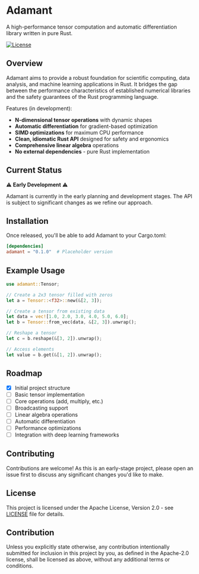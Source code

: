 # Adamant

A high-performance tensor computation and automatic differentiation library written in pure Rust.

[![License](https://img.shields.io/badge/License-Apache%202.0-blue.svg)](https://opensource.org/licenses/Apache-2.0)

## Overview

Adamant aims to provide a robust foundation for scientific computing, data analysis, and machine learning applications in Rust. It bridges the gap between the performance characteristics of established numerical libraries and the safety guarantees of the Rust programming language.

Features (in development):

- **N-dimensional tensor operations** with dynamic shapes
- **Automatic differentiation** for gradient-based optimization
- **SIMD optimizations** for maximum CPU performance
- **Clean, idiomatic Rust API** designed for safety and ergonomics
- **Comprehensive linear algebra** operations
- **No external dependencies** - pure Rust implementation

## Current Status

⚠️ **Early Development** ⚠️

Adamant is currently in the early planning and development stages. The API is subject to significant changes as we refine our approach.

## Installation

Once released, you'll be able to add Adamant to your Cargo.toml:

```toml
[dependencies]
adamant = "0.1.0"  # Placeholder version
```

## Example Usage

```rust
use adamant::Tensor;

// Create a 2x3 tensor filled with zeros
let a = Tensor::<f32>::new(&[2, 3]);

// Create a tensor from existing data
let data = vec![1.0, 2.0, 3.0, 4.0, 5.0, 6.0];
let b = Tensor::from_vec(data, &[2, 3]).unwrap();

// Reshape a tensor
let c = b.reshape(&[3, 2]).unwrap();

// Access elements
let value = b.get(&[1, 2]).unwrap();
```

## Roadmap

- [x] Initial project structure
- [ ] Basic tensor implementation
- [ ] Core operations (add, multiply, etc.)
- [ ] Broadcasting support
- [ ] Linear algebra operations
- [ ] Automatic differentiation
- [ ] Performance optimizations
- [ ] Integration with deep learning frameworks

## Contributing

Contributions are welcome! As this is an early-stage project, please open an issue first to discuss any significant changes you'd like to make.

## License

This project is licensed under the Apache License, Version 2.0 - see [LICENSE](LICENSE) file for details.

## Contribution

Unless you explicitly state otherwise, any contribution intentionally submitted for inclusion in this project by you, as defined in the Apache-2.0 license, shall be licensed as above, without any additional terms or conditions.




